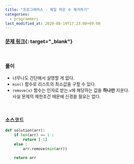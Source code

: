 ```yaml
---
title: "프로그래머스 - 제일 작은 수 제거하기"
categories: 
  - programmers
last_modified_at: 2020-08-19T17:23:00+09:00
---
```


### [<u>문제 링크</u>](https://programmers.co.kr/learn/courses/30/lessons/12935){: target="_blank"}
<br/>

### 풀이
- 너무나도 간단해서 설명할 게 없다.
- `min()` 함수로 리스트의 최소값을 구할 수 있다.
- `remove(x)` 함수는 인자로 받는 `x`에 해당하는 값을 **하나만** 지운다.  
  사실 문제의 제한조건 때문에 신경쓸 필요는 없다.


<br/>

### 소스코드
```python
def solution(arr):
    if len(arr) == 1 :
        return [-1]
    else :
        arr.remove(min(arr))
    
    return arr
```


